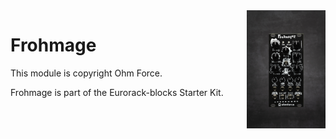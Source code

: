 <img align="right" width="25%" src="./photo-bg.jpg">

# Frohmage

This module is copyright Ohm Force.

Frohmage is part of the Eurorack-blocks Starter Kit.
